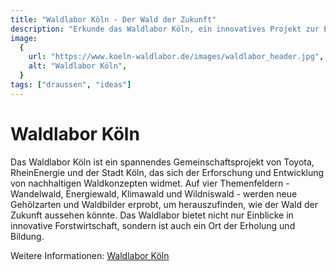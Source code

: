 ```yaml
---
title: "Waldlabor Köln - Der Wald der Zukunft"
description: "Erkunde das Waldlabor Köln, ein innovatives Projekt zur Erforschung nachhaltiger Waldwirtschaft und Biodiversität."
image:
  {
    url: "https://www.koeln-waldlabor.de/images/waldlabor_header.jpg",
    alt: "Waldlabor Köln",
  }
tags: ["draussen", "ideas"]
---
```


# Waldlabor Köln

Das Waldlabor Köln ist ein spannendes Gemeinschaftsprojekt von Toyota, RheinEnergie und der Stadt Köln, das sich der Erforschung und Entwicklung von nachhaltigen Waldkonzepten widmet. Auf vier Themenfeldern - Wandelwald, Energiewald, Klimawald und Wildniswald - werden neue Gehölzarten und Waldbilder erprobt, um herauszufinden, wie der Wald der Zukunft aussehen könnte. Das Waldlabor bietet nicht nur Einblicke in innovative Forstwirtschaft, sondern ist auch ein Ort der Erholung und Bildung.

Weitere Informationen: [Waldlabor Köln](https://www.koeln-waldlabor.de/das-waldlabor-koeln)
